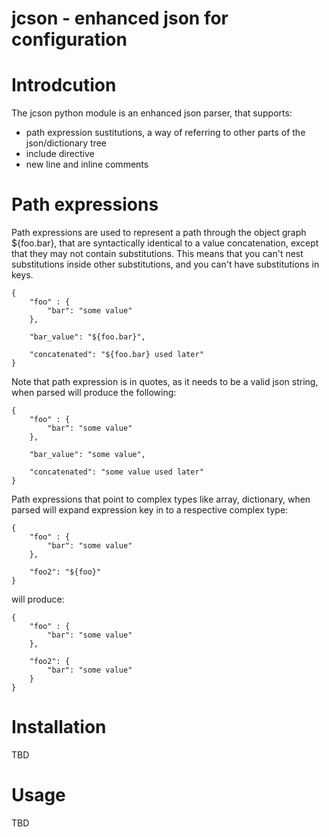 jcson - enhanced json for configuration
========================================

Introdcution
============
The jcson python module is an enhanced json parser, that supports:

   * path expression sustitutions, a way of referring to other parts of the json/dictionary tree
   * include directive
   * new line and inline comments


Path expressions
================

Path expressions are used to represent a path through the object graph ${foo.bar}, that are syntactically identical to a value concatenation, except that they may not contain substitutions. This means that you can't nest substitutions inside other substitutions, and you can't have substitutions in keys.

    {
        "foo" : {
            "bar": "some value"
        },

        "bar_value": "${foo.bar}",

        "concatenated": "${foo.bar} used later"
    }

Note that path expression is in quotes, as it needs to be a valid json string, when parsed will produce the following:

    {
        "foo" : {
            "bar": "some value"
        },

        "bar_value": "some value",

        "concatenated": "some value used later"
    }

Path expressions that point to complex types like array, dictionary, when parsed will expand expression key in to a respective complex type:

    {
        "foo" : {
            "bar": "some value"
        },

        "foo2": "${foo}"
    }

will produce:

    {
        "foo" : {
            "bar": "some value"
        },

        "foo2": {
            "bar": "some value"
        }
    }

Installation
============

TBD


Usage
=====

TBD

